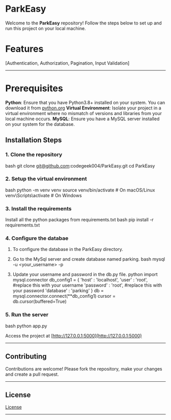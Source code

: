 

# ParkEasy

Welcome to the **ParkEasy** repository! Follow the steps below to set up and run this project on your local machine.



# Features

[Authentication, Authorization, Pagination, Input Validation]


---
# Prerequisites

**Python**: Ensure that you have Python3.8+ installed on your system. You can download it from [python.org](https://www.python.org)
**Virtual Environment**: Isolate your project in a virtual environment where no mismatch of versions and libraries from your local machine occurs.
**MySQL**: Ensure you have a MySQL server installed on your system for the database.



## Installation Steps

### 1. Clone the repository
bash
    git clone git@github.com:codegeek004/ParkEasy.git
    cd ParkEasy


### 2. Setup the virtual environment
bash
    python -m venv venv
    source venv/bin/activate    # On macOS/Linux
    venv\Scripts\activate       # On Windows


### 3. Install the requirements
Install all the python packages from requirements.txt
bash
    pip install -r requirements.txt


### 4. Configure the databae
1. To configure the database in the ParkEasy directory.
2. Go to the MySql server and create database named parking.
bash
    mysql -u <your_username> -p

3. Update your username and password in the db.py file.
python
    import mysql.connector
    db_config1 = {
        'host' : 'localhost',
        'user' : 'root', #replace this with your username
        'password' : 'root', #replace this with your password
        'database' : 'parking'
        }
    db = mysql.connector.connect(**db_config1)
    cursor = db.cursor(buffered=True)


### 5. Run the server
bash
    python app.py


Access the project at [http://127.0.0.1:5000](http://127.0.0.1:5000)

---

## Contributing
Contributions are welcome! Please fork the repository, make your changes and create a pull request.

---

## License
[License](LICENSE)

---
